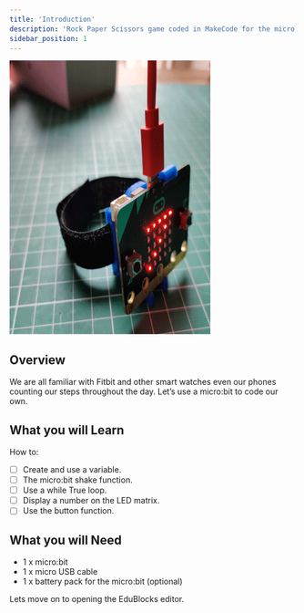 ```yaml
---
title: 'Introduction'
description: 'Rock Paper Scissors game coded in MakeCode for the micro:bit'
sidebar_position: 1
---
```


![Project cover](./img/counter.png)

## Overview

We are all familiar with Fitbit and other smart watches even our phones counting our steps throughout the day. Let’s use a micro:bit to code our own.

## What you will Learn

How to:

- [ ] Create and use a variable.
- [ ] The micro:bit shake function.
- [ ] Use a while True loop.
- [ ] Display a number on the LED matrix.
- [ ] Use the button function.

## What you will Need

- 1 x micro:bit
- 1 x micro USB cable
- 1 x battery pack for the micro:bit (optional)

Lets move on to opening the EduBlocks editor.